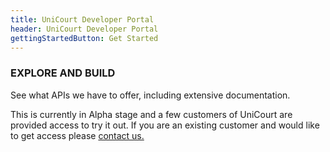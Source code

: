 ```yaml
---
title: UniCourt Developer Portal
header: UniCourt Developer Portal
gettingStartedButton: Get Started
---
```


### EXPLORE AND BUILD
        
See what APIs we have to offer, including extensive documentation.

This is currently in Alpha stage and a few customers of UniCourt are provided access to try it out. If you are an existing customer and would like to get access please [contact us.](https://unicourt.com/contact-us)

